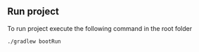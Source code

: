 ## Run project
To run project execute the following command in the root folder

```script
./gradlew bootRun
```